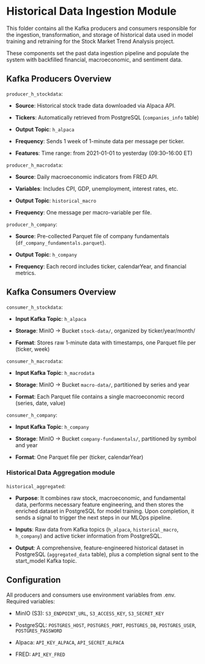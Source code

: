# Historical Data Ingestion Module

This folder contains all the Kafka producers and consumers responsible for the ingestion, transformation, and storage of historical data used in model training and retraining for the Stock Market Trend Analysis project.

These components set the past data ingestion pipeline and populate the system with backfilled financial, macroeconomic, and sentiment data.

## Kafka Producers Overview

`producer_h_stockdata`:

- **Source**: Historical stock trade data downloaded via Alpaca API.

- **Tickers**: Automatically retrieved from PostgreSQL (`companies_info` table)

- **Output Topic**: `h_alpaca`

- **Frequency**: Sends 1 week of 1-minute data per message per ticker.

- **Features**: Time range: from 2021-01-01 to yesterday (09:30–16:00 ET)

`producer_h_macrodata`:

- **Source**: Daily macroeconomic indicators from FRED API.

- **Variables**: Includes CPI, GDP, unemployment, interest rates, etc.

- **Output Topic**: `historical_macro`

- **Frequency**: One message per macro-variable per file.

`producer_h_company`:

- **Source**: Pre-collected Parquet file of company fundamentals (`df_company_fundamentals.parquet`).

- **Output Topic**: `h_company`

- **Frequency**: Each record includes ticker, calendarYear, and financial metrics.

## Kafka Consumers Overview

`consumer_h_stockdata`:

- **Input Kafka Topic**: `h_alpaca`

- **Storage**: MinIO → Bucket `stock-data/`, organized by ticker/year/month/

- **Format**: Stores raw 1-minute data with timestamps, one Parquet file per (ticker, week)

`consumer_h_macrodata`:

- **Input Kafka Topic**: `h_macrodata`

- **Storage**: MinIO → Bucket `macro-data/`, partitioned by series and year

- **Format**: Each Parquet file contains a single macroeconomic record (series, date, value)

`consumer_h_company`:

- **Input Kafka Topic**: `h_company`

- **Storage**: MinIO → Bucket `company-fundamentals/`, partitioned by symbol and year

- **Format**: One Parquet file per (ticker, calendarYear)

### Historical Data Aggregation module

`historical_aggregated`:

- **Purpose**: It combines raw stock, macroeconomic, and fundamental data, performs necessary feature engineering, and then stores the enriched dataset in PostgreSQL for model training. Upon completion, it sends a signal to trigger the next steps in our MLOps pipeline.

- **Inputs**: Raw data from Kafka topics (`h_alpaca`, `historical_macro`, `h_company`) and active ticker information from PostgreSQL.

- **Output**: A comprehensive, feature-engineered historical dataset in PostgreSQL (`aggregated_data` table), plus a completion signal sent to the start_model Kafka topic.

## Configuration

All producers and consumers use environment variables from .env. Required variables:

- MinIO (S3): `S3_ENDPOINT_URL`, `S3_ACCESS_KEY`, `S3_SECRET_KEY`

- PostgreSQL: `POSTGRES_HOST`, `POSTGRES_PORT`, `POSTGRES_DB`, `POSTGRES_USER`, `POSTGRES_PASSWORD`

- Alpaca: `API_KEY_ALPACA`, `API_SECRET_ALPACA`

- FRED: `API_KEY_FRED`
